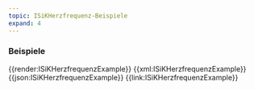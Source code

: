 ```yaml
---
topic: ISiKHerzfrequenz-Beispiele
expand: 4
---
```

### Beispiele


<tabs>
    <tab title="Übersicht">      
        {{render:ISiKHerzfrequenzExample}}
    </tab>
    <tab title="XML">      
        {{xml:ISiKHerzfrequenzExample}}
    </tab>
    <tab title="JSON">
        {{json:ISiKHerzfrequenzExample}}
    </tab>
    <tab title="Link">
        {{link:ISiKHerzfrequenzExample}}
    </tab>
</tabs>
